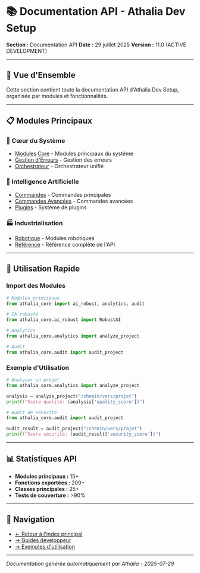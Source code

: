 # 📚 Documentation API - Athalia Dev Setup

**Section :** Documentation API
**Date :** 29 juillet 2025
**Version :** 11.0 (ACTIVE DEVELOPMENT)

---

## 🎯 **Vue d'Ensemble**

Cette section contient toute la documentation API d'Athalia Dev Setup, organisée par modules et fonctionnalités.

---

## 📋 **Modules Principaux**

### **🧠 Cœur du Système**
- [Modules Core](core_modules.md) - Modules principaux du système
- [Gestion d'Erreurs](ERROR_HANDLING.md) - Gestion des erreurs
- [Orchestrateur](orchestrator.md) - Orchestrateur unifié

### **🤖 Intelligence Artificielle**
- [Commandes](COMMANDES.md) - Commandes principales
- [Commandes Avancées](COMMANDES_AVANCEES.md) - Commandes avancées
- [Plugins](plugins.md) - Système de plugins

### **🏭 Industrialisation**
- [Robotique](robotics.md) - Modules robotiques
- [Référence](REFERENCE.md) - Référence complète de l'API

---

## 🚀 **Utilisation Rapide**

### **Import des Modules**
```python
# Modules principaux
from athalia_core import ai_robust, analytics, audit

# IA robuste
from athalia_core.ai_robust import RobustAI

# Analytics
from athalia_core.analytics import analyze_project

# Audit
from athalia_core.audit import audit_project
```

### **Exemple d'Utilisation**
```python
# Analyser un projet
from athalia_core.analytics import analyze_project

analysis = analyze_project("/chemin/vers/projet")
print(f"Score qualité: {analysis['quality_score']}")

# Audit de sécurité
from athalia_core.audit import audit_project

audit_result = audit_project("/chemin/vers/projet")
print(f"Score sécurité: {audit_result['security_score']}")
```

---

## 📊 **Statistiques API**

- **Modules principaux :** 15+
- **Fonctions exportées :** 200+
- **Classes principales :** 25+
- **Tests de couverture :** >90%

---

## 🔗 **Navigation**

- [← Retour à l'index principal](../README.md)
- [→ Guides développeur](../DEVELOPER/)
- [→ Exemples d'utilisation](../GUIDES/)

---

*Documentation générée automatiquement par Athalia - 2025-07-29*
